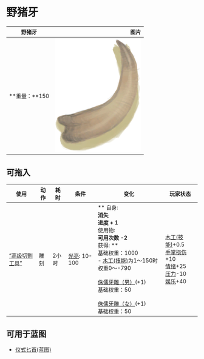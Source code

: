 # 野猪牙  
>   
  
  野猪牙  |   图片   
 ----  |  ----:   
 **重量：**150  |  ![](Sprite/Tusk.png)   
  
## 可拖入  
使用  |  动作  |  耗时  |  条件  |  变化  |  玩家状态  
----  |  ----  |  ----  |  ----  |  ----  |  ----  
[“高级切割工具”](tag_CutterAdv.md)  |  雕刻  |  2小时  |  [光亮](Light.md): 10-100  |  ** 自身: **<br>消失<br>进度 + 1<br>** 使用物: **<br>可用次数  -2<br>** 获得: **<br>基础权重：1000<br>- [木工(技能)](Skill_Woodworking.md)为1～150时权重0～-790<br><br>[侏儒牙雕（男）](TuskCarving_GnomeMale.md)(+1)<br>基础权重：50<br><br>[侏儒牙雕（女）](TuskCarving_GnomeFemale.md)(+1)<br>基础权重：50<br>  |  [木工(技能)](Skill_Woodworking.md)+0.5<br>[手掌损伤](HandDamage.md)+10<br>[情绪](Morale.md)+25<br>[压力](Stress.md)-10<br>[娱乐](Entertainment.md)+40  
## 可用于蓝图  
- [仪式匕首(蓝图)](Bp_CeremonialDagger.md)  
  
  
